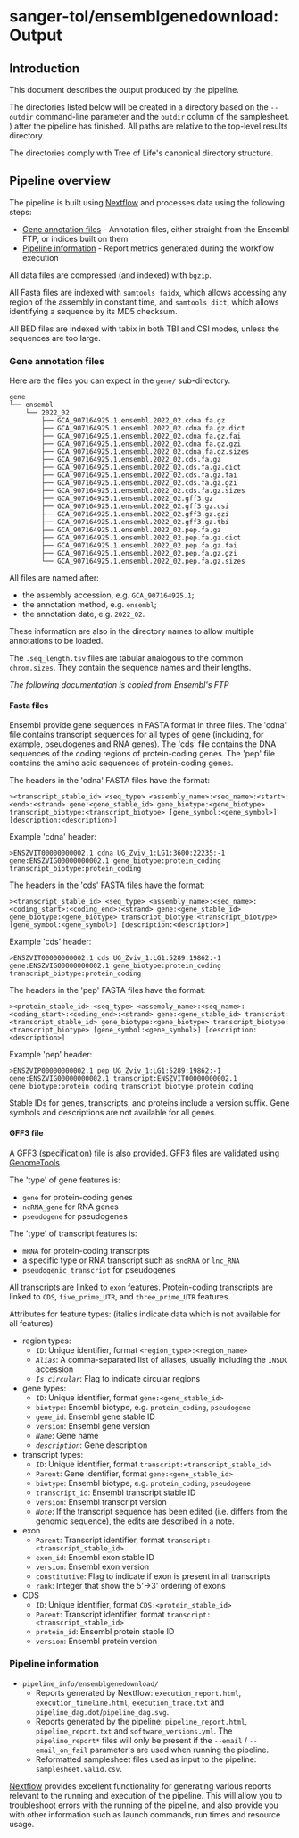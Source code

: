 # sanger-tol/ensemblgenedownload: Output

## Introduction

This document describes the output produced by the pipeline.

The directories listed below will be created in a directory based on the `--outdir` command-line parameter and the `outdir` column of the samplesheet.
) after the pipeline has finished.
All paths are relative to the top-level results directory.

The directories comply with Tree of Life's canonical directory structure.

## Pipeline overview

The pipeline is built using [Nextflow](https://www.nextflow.io/) and processes data using the following steps:

- [Gene annotation files](#gene-annotation-files) - Annotation files, either straight from the Ensembl FTP, or indices built on them
- [Pipeline information](#pipeline-information) - Report metrics generated during the workflow execution

All data files are compressed (and indexed) with `bgzip`.

All Fasta files are indexed with `samtools faidx`, which allows accessing any region of the assembly in constant time, and `samtools dict`, which allows identifying a sequence by its MD5 checksum.

All BED files are indexed with tabix in both TBI and CSI modes, unless the sequences are too large.

### Gene annotation files

Here are the files you can expect in the `gene/` sub-directory.

```text
gene
└── ensembl
    └── 2022_02
        ├── GCA_907164925.1.ensembl.2022_02.cdna.fa.gz
        ├── GCA_907164925.1.ensembl.2022_02.cdna.fa.gz.dict
        ├── GCA_907164925.1.ensembl.2022_02.cdna.fa.gz.fai
        ├── GCA_907164925.1.ensembl.2022_02.cdna.fa.gz.gzi
        ├── GCA_907164925.1.ensembl.2022_02.cdna.fa.gz.sizes
        ├── GCA_907164925.1.ensembl.2022_02.cds.fa.gz
        ├── GCA_907164925.1.ensembl.2022_02.cds.fa.gz.dict
        ├── GCA_907164925.1.ensembl.2022_02.cds.fa.gz.fai
        ├── GCA_907164925.1.ensembl.2022_02.cds.fa.gz.gzi
        ├── GCA_907164925.1.ensembl.2022_02.cds.fa.gz.sizes
        ├── GCA_907164925.1.ensembl.2022_02.gff3.gz
        ├── GCA_907164925.1.ensembl.2022_02.gff3.gz.csi
        ├── GCA_907164925.1.ensembl.2022_02.gff3.gz.gzi
        ├── GCA_907164925.1.ensembl.2022_02.gff3.gz.tbi
        ├── GCA_907164925.1.ensembl.2022_02.pep.fa.gz
        ├── GCA_907164925.1.ensembl.2022_02.pep.fa.gz.dict
        ├── GCA_907164925.1.ensembl.2022_02.pep.fa.gz.fai
        ├── GCA_907164925.1.ensembl.2022_02.pep.fa.gz.gzi
        └── GCA_907164925.1.ensembl.2022_02.pep.fa.gz.sizes
```

All files are named after:

- the assembly accession, e.g. `GCA_907164925.1`;
- the annotation method, e.g. `ensembl`;
- the annotation date, e.g. `2022_02`.

These information are also in the directory names to allow multiple annotations to be loaded.

The `.seq_length.tsv` files are tabular analogous to the common `chrom.sizes`. They contain the sequence names and their lengths.

_The following documentation is copied from Ensembl's FTP_

#### Fasta files

Ensembl provide gene sequences in FASTA format in three files. The 'cdna' file contains
transcript sequences for all types of gene (including, for example,
pseudogenes and RNA genes). The 'cds' file contains the DNA sequences
of the coding regions of protein-coding genes. The 'pep' file contains
the amino acid sequences of protein-coding genes.

The headers in the 'cdna' FASTA files have the format:

```text
><transcript_stable_id> <seq_type> <assembly_name>:<seq_name>:<start>:<end>:<strand> gene:<gene_stable_id> gene_biotype:<gene_biotype> transcript_biotype:<transcript_biotype> [gene_symbol:<gene_symbol>] [description:<description>]
```

Example 'cdna' header:

```text
>ENSZVIT00000000002.1 cdna UG_Zviv_1:LG1:3600:22235:-1 gene:ENSZVIG00000000002.1 gene_biotype:protein_coding transcript_biotype:protein_coding
```

The headers in the 'cds' FASTA files have the format:

```text
><transcript_stable_id> <seq_type> <assembly_name>:<seq_name>:<coding_start>:<coding_end>:<strand> gene:<gene_stable_id> gene_biotype:<gene_biotype> transcript_biotype:<transcript_biotype> [gene_symbol:<gene_symbol>] [description:<description>]
```

Example 'cds' header:

```text
>ENSZVIT00000000002.1 cds UG_Zviv_1:LG1:5289:19862:-1 gene:ENSZVIG00000000002.1 gene_biotype:protein_coding transcript_biotype:protein_coding
```

The headers in the 'pep' FASTA files have the format:

```text
><protein_stable_id> <seq_type> <assembly_name>:<seq_name>:<coding_start>:<coding_end>:<strand> gene:<gene_stable_id> transcript:<transcript_stable_id> gene_biotype:<gene_biotype> transcript_biotype:<transcript_biotype> [gene_symbol:<gene_symbol>] [description:<description>]
```

Example 'pep' header:

```text
>ENSZVIP00000000002.1 pep UG_Zviv_1:LG1:5289:19862:-1 gene:ENSZVIG00000000002.1 transcript:ENSZVIT00000000002.1 gene_biotype:protein_coding transcript_biotype:protein_coding
```

Stable IDs for genes, transcripts, and proteins include a version
suffix. Gene symbols and descriptions are not available for all genes.

#### GFF3 file

A GFF3 ([specification](https://github.com/The-Sequence-Ontology/Specifications/blob/master/gff3.md)) file is also provided.
GFF3 files are validated using [GenomeTools](http://genometools.org).

The 'type' of gene features is:

- `gene` for protein-coding genes
- `ncRNA_gene` for RNA genes
- `pseudogene` for pseudogenes

The 'type' of transcript features is:

- `mRNA` for protein-coding transcripts
- a specific type or RNA transcript such as `snoRNA` or `lnc_RNA`
- `pseudogenic_transcript` for pseudogenes

All transcripts are linked to `exon` features.
Protein-coding transcripts are linked to `CDS`, `five_prime_UTR`, and
`three_prime_UTR` features.

Attributes for feature types:
(italics indicate data which is not available for all features)

- region types:
  - `ID`: Unique identifier, format `<region_type>:<region_name>`
  - _`Alias`_: A comma-separated list of aliases, usually including the
    `INSDC` accession
  - _`Is_circular`_: Flag to indicate circular regions
- gene types:
  - `ID`: Unique identifier, format `gene:<gene_stable_id>`
  - `biotype`: Ensembl biotype, e.g. `protein_coding`, `pseudogene`
  - `gene_id`: Ensembl gene stable ID
  - `version`: Ensembl gene version
  - _`Name`_: Gene name
  - _`description`_: Gene description
- transcript types:
  - `ID`: Unique identifier, format `transcript:<transcript_stable_id>`
  - `Parent`: Gene identifier, format `gene:<gene_stable_id>`
  - `biotype`: Ensembl biotype, e.g. `protein_coding`, `pseudogene`
  - `transcript_id`: Ensembl transcript stable ID
  - `version`: Ensembl transcript version
  - _`Note`_: If the transcript sequence has been edited (i.e. differs
    from the genomic sequence), the edits are described in a note.
- exon
  - `Parent`: Transcript identifier, format `transcript:<transcript_stable_id>`
  - `exon_id`: Ensembl exon stable ID
  - `version`: Ensembl exon version
  - `constitutive`: Flag to indicate if exon is present in all
    transcripts
  - `rank`: Integer that show the 5'->3' ordering of exons
- CDS
  - `ID`: Unique identifier, format `CDS:<protein_stable_id>`
  - `Parent`: Transcript identifier, format `transcript:<transcript_stable_id>`
  - `protein_id`: Ensembl protein stable ID
  - `version`: Ensembl protein version

### Pipeline information

- `pipeline_info/ensemblgenedownload/`
  - Reports generated by Nextflow: `execution_report.html`, `execution_timeline.html`, `execution_trace.txt` and `pipeline_dag.dot`/`pipeline_dag.svg`.
  - Reports generated by the pipeline: `pipeline_report.html`, `pipeline_report.txt` and `software_versions.yml`. The `pipeline_report*` files will only be present if the `--email` / `--email_on_fail` parameter's are used when running the pipeline.
  - Reformatted samplesheet files used as input to the pipeline: `samplesheet.valid.csv`.

[Nextflow](https://www.nextflow.io/docs/latest/tracing.html) provides excellent functionality for generating various reports relevant to the running and execution of the pipeline. This will allow you to troubleshoot errors with the running of the pipeline, and also provide you with other information such as launch commands, run times and resource usage.
